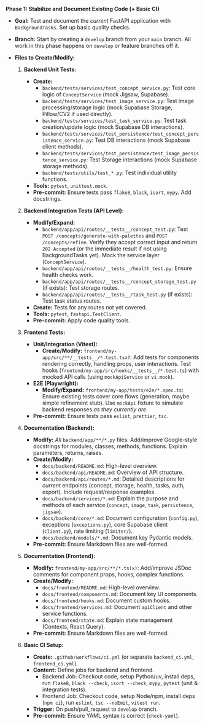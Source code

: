 **Phase 1: Stabilize and Document Existing Code (+ Basic CI)**

*   **Goal:** Test and document the *current* FastAPI application with `BackgroundTasks`. Set up basic quality checks.
*   **Branch:** Start by creating a `develop` branch from your `main` branch. All work in this phase happens on `develop` or feature branches off it.

*   **Files to Create/Modify:**

    1.  **Backend Unit Tests:**
        *   **Create:**
            *   `backend/tests/services/test_concept_service.py`: Test core logic of `ConceptService` (mock Jigsaw, Supabase).
            *   `backend/tests/services/test_image_service.py`: Test image processing/storage logic (mock Supabase Storage, Pillow/CV2 if used directly).
            *   `backend/tests/services/test_task_service.py`: Test task creation/update logic (mock Supabase DB interactions).
            *   `backend/tests/services/test_persistence/test_concept_persistence_service.py`: Test DB interactions (mock Supabase client methods).
            *   `backend/tests/services/test_persistence/test_image_persistence_service.py`: Test Storage interactions (mock Supabase storage methods).
            *   `backend/tests/utils/test_*.py`: Test individual utility functions.
        *   **Tools:** `pytest`, `unittest.mock`.
        *   **Pre-commit:** Ensure tests pass `flake8`, `black`, `isort`, `mypy`. Add docstrings.

    2.  **Backend Integration Tests (API Level):**
        *   **Modify/Expand:**
            *   `backend/app/api/routes/__tests__/concept_test.py`: Test `POST /concepts/generate-with-palettes` and `POST /concepts/refine`. Verify they accept correct input and return `202 Accepted` (or the immediate result if not using BackgroundTasks yet). Mock the service layer (`ConceptService`).
            *   `backend/app/api/routes/__tests__/health_test.py`: Ensure health checks work.
            *   `backend/app/api/routes/__tests__/concept_storage_test.py` (if exists): Test storage routes.
            *   `backend/app/api/routes/__tests__/task_test.py` (if exists): Test task status routes.
        *   **Create:** Tests for any routes not yet covered.
        *   **Tools:** `pytest`, `fastapi.TestClient`.
        *   **Pre-commit:** Apply code quality tools.

    3.  **Frontend Tests:**
        *   **Unit/Integration (Vitest):**
            *   **Create/Modify:** `frontend/my-app/src/**/__tests__/*.test.tsx?`: Add tests for components rendering correctly, handling props, user interactions. Test hooks (`frontend/my-app/src/hooks/__tests__/*.test.ts`) with mocked API calls (using `mockApiService` or `vi.mock`).
        *   **E2E (Playwright):**
            *   **Modify/Expand:** `frontend/my-app/tests/e2e/*.spec.ts`: Ensure existing tests cover core flows (generation, maybe simple refinement stub). Use `mockApi` fixture to simulate backend responses *as they currently are*.
        *   **Pre-commit:** Ensure tests pass `eslint`, `prettier`, `tsc`.

    4.  **Documentation (Backend):**
        *   **Modify:** *All* `backend/app/**/*.py` files: Add/improve Google-style docstrings for modules, classes, methods, functions. Explain parameters, returns, raises.
        *   **Create/Modify:**
            *   `docs/backend/README.md`: High-level overview.
            *   `docs/backend/api/README.md`: Overview of API structure.
            *   `docs/backend/api/routes/*.md`: Detailed descriptions for *current* endpoints (concept, storage, health, tasks, auth, export). Include request/response examples.
            *   `docs/backend/services/*.md`: Explain the purpose and methods of each service (`concept`, `image`, `task`, `persistence`, `jigsaw`).
            *   `docs/backend/core/*.md`: Document configuration (`config.py`), exceptions (`exceptions.py`), core Supabase client (`client.py`), rate limiting (`limiter/`).
            *   `docs/backend/models/*.md`: Document key Pydantic models.
        *   **Pre-commit:** Ensure Markdown files are well-formed.

    5.  **Documentation (Frontend):**
        *   **Modify:** `frontend/my-app/src/**/*.ts(x)`: Add/improve JSDoc comments for component props, hooks, complex functions.
        *   **Create/Modify:**
            *   `docs/frontend/README.md`: High-level overview.
            *   `docs/frontend/components.md`: Document key UI components.
            *   `docs/frontend/hooks.md`: Document custom hooks.
            *   `docs/frontend/services.md`: Document `apiClient` and other service functions.
            *   `docs/frontend/state.md`: Explain state management (Contexts, React Query).
        *   **Pre-commit:** Ensure Markdown files are well-formed.

    6.  **Basic CI Setup:**
        *   **Create:** `.github/workflows/ci.yml` (or separate `backend_ci.yml`, `frontend_ci.yml`).
        *   **Content:** Define jobs for backend and frontend.
            *   Backend Job: Checkout code, setup Python/uv, install deps, run `flake8`, `black --check`, `isort --check`, `mypy`, `pytest` (unit & integration tests).
            *   Frontend Job: Checkout code, setup Node/npm, install deps (`npm ci`), run `eslint`, `tsc --noEmit`, `vitest run`.
        *   **Trigger:** On push/pull_request to `develop` branch.
        *   **Pre-commit:** Ensure YAML syntax is correct (`check-yaml`).